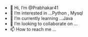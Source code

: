- 👋 Hi, I’m @Prabhakar41
- 👀 I’m interested in ...Python , Mysql
- 🌱 I’m currently learning ...Java
- 💞️ I’m looking to collaborate on ...
- 📫 How to reach me ...

<!---
Prabhakar41/Prabhakar41 is a ✨ special ✨ repository because its `README.md` (this file) appears on your GitHub profile.
You can click the Preview link to take a look at your changes.
--->
